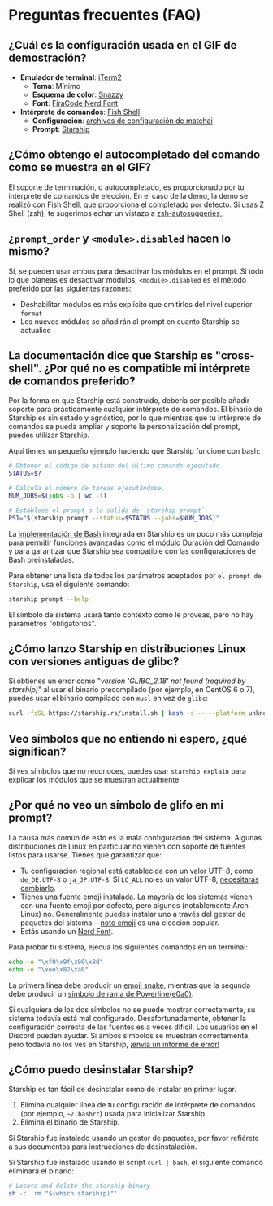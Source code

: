 # Preguntas frecuentes (FAQ)

## ¿Cuál es la configuración usada en el GIF de demostración?

- **Emulador de terminal**: [iTerm2](https://iterm2.com/)
  - **Tema**: Mínimo
  - **Esquema de color**: [Snazzy](https://github.com/sindresorhus/iterm2-snazzy)
  - **Font**: [FiraCode Nerd Font](https://www.nerdfonts.com/font-downloads)
- **Intérprete de comandos**: [Fish Shell](https://fishshell.com/)
  - **Configuración**: [archivos de configuración de matchai](https://github.com/matchai/dotfiles/blob/b6c6a701d0af8d145a8370288c00bb9f0648b5c2/.config/fish/config.fish)
  - **Prompt**: [Starship](https://starship.rs/)

## ¿Cómo obtengo el autocompletado del comando como se muestra en el GIF?

El soporte de terminación, o autocompletado, es proporcionado por tu intérprete de comandos de elección. En el caso de la demo, la demo se realizó con [Fish Shell](https://fishshell.com/), que proporciona el completado por defecto. Si usas Z Shell (zsh), te sugerimos echar un vistazo a [zsh-autosuggeries,](https://github.com/zsh-users/zsh-autosuggestions).

## ¿`prompt_order` y `<module>.disabled` hacen lo mismo?

Sí, se pueden usar ambos para desactivar los módulos en el prompt. Si todo lo que planeas es desactivar módulos, `<module>.disabled` es el método preferido por las siguientes razones:

- Deshabilitar módulos es más explícito que omitirlos del nivel superior `format`
- Los nuevos módulos se añadirán al prompt en cuanto Starship se actualice

## La documentación dice que Starship es "cross-shell". ¿Por qué no es compatible mi intérprete de comandos preferido?

Por la forma en que Starship está construído, debería ser posible añadir soporte para prácticamente cualquier intérprete de comandos. El binario de Starship es sin estado y agnóstico, por lo que mientras que tu intérprete de comandos se pueda ampliar y soporte la personalización del prompt, puedes utilizar Starship.

Aquí tienes un pequeño ejemplo haciendo que Starship funcione con bash:

```sh
# Obtener el código de estado del último comando ejecutado
STATUS=$?

# Calcula el número de tareas ejecutándose.
NUM_JOBS=$(jobs -p | wc -l)

# Establece el prompt a la salida de `starship prompt`
PS1="$(starship prompt --status=$STATUS --jobs=$NUM_JOBS)"
```

La [implementación de Bash](https://github.com/starship/starship/blob/master/src/init/starship.bash) integrada en Starship es un poco más compleja para permitir funciones avanzadas como el [módulo Duración del Comando](https://starship.rs/config/#command-duration) y para garantizar que Starship sea compatible con las configuraciones de Bash preinstaladas.

Para obtener una lista de todos los parámetros aceptados por `el prompt de Starship`, usa el siguiente comando:

```sh
starship prompt --help
```

El símbolo de sistema usará tanto contexto como le proveas, pero no hay parámetros "obligatorios".

## ¿Cómo lanzo Starship en distribuciones Linux con versiones antiguas de glibc?

Si obtienes un error como "_version 'GLIBC_2.18' not found (required by starship)_" al usar el binario precompilado (por ejemplo, en CentOS 6 o 7), puedes usar el binario compilado con `musl` en vez de `glibc`:

```sh
curl -fsSL https://starship.rs/install.sh | bash -s -- --platform unknown-linux-musl
```

## Veo símbolos que no entiendo ni espero, ¿qué significan?

Si ves símbolos que no reconoces, puedes usar `starship explain` para explicar los módulos que se muestran actualmente.

## ¿Por qué no veo un símbolo de glifo en mi prompt?

La causa más común de esto es la mala configuración del sistema. Algunas distribuciones de Linux en particular no vienen con soporte de fuentes listos para usarse. Tienes que garantizar que:

- Tu configuración regional está establecida con un valor UTF-8, como `de_DE.UTF-8` o `ja_JP.UTF-8`. Si `LC_ALL` no es un valor UTF-8, [necesitarás cambiarlo](https://www.tecmint.com/set-system-locales-in-linux/).
- Tienes una fuente emoji instalada. La mayoría de los sistemas vienen con una fuente emoji por defecto, pero algunos (notablemente Arch Linux) no. Generalmente puedes instalar uno a través del gestor de paquetes del sistema --[noto emoji](https://www.google.com/get/noto/help/emoji/) es una elección popular.
- Estás usando un [Nerd Font](https://www.nerdfonts.com/).

Para probar tu sistema, ejecua los siguientes comandos en un terminal:

```sh
echo -e "\xf0\x9f\x90\x8d"
echo -e "\xee\x82\xa0"
```

La primera línea debe producir un [emoji snake](https://emojipedia.org/snake/), mientras que la segunda debe producir un [símbolo de rama de Powerline(e0a0)](https://github.com/ryanoasis/powerline-extra-symbols#glyphs).

Si cualquiera de los dos símbolos no se puede mostrar correctamente, su sistema todavía está mal configurado. Desafortunadamente, obtener la configuración correcta de las fuentes es a veces difícil. Los usuarios en el Discord pueden ayudar. Si ambos símbolos se muestran correctamente, pero todavía no los ves en Starship, [¡envía un informe de error!](https://github.com/starship/starship/issues/new/choose)

## ¿Cómo puedo desinstalar Starship?

Starship es tan fácil de desinstalar como de instalar en primer lugar.

1. Elimina cualquier línea de tu configuración de intérprete de comandos (por ejemplo, `~/.bashrc`) usada para inicializar Starship.
1. Elimina el binario de Starship.

Si Starship fue instalado usando un gestor de paquetes, por favor refiérete a sus documentos para instrucciones de desinstalación.

Si Starship fue instalado usando el script `curl | bash`, el siguiente comando eliminará el binario:

```sh
# Locate and delete the starship binary
sh -c 'rm "$(which starship)"'
```
